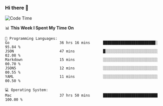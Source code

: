 ### Hi there 👋

<!--
**CrazyCollin/crazycollin** is a ✨ _special_ ✨ repository because its `README.md` (this file) appears on your GitHub profile.

Here are some ideas to get you started:

- 🔭 I’m currently working on ...
- 🌱 I’m currently learning ...
- 👯 I’m looking to collaborate on ...
- 🤔 I’m looking for help with ...
- 💬 Ask me about ...
- 📫 How to reach me: ...
- 😄 Pronouns: ...
- ⚡ Fun fact: ...
-->

<!--START_SECTION:waka-->
![Code Time](http://img.shields.io/badge/Code%20Time-4%2C191%20hrs%2048%20mins-blue)

📊 **This Week I Spent My Time On** 

```text
💬 Programming Languages: 
Go                       36 hrs 16 mins      ████████████████████████░   95.84 % 
JSON                     47 mins             █░░░░░░░░░░░░░░░░░░░░░░░░   02.08 % 
Markdown                 15 mins             ░░░░░░░░░░░░░░░░░░░░░░░░░   00.70 % 
JSON5                    12 mins             ░░░░░░░░░░░░░░░░░░░░░░░░░   00.55 % 
YAML                     11 mins             ░░░░░░░░░░░░░░░░░░░░░░░░░   00.50 % 

💻 Operating System: 
Mac                      37 hrs 50 mins      █████████████████████████   100.00 % 
```


<!--END_SECTION:waka-->
